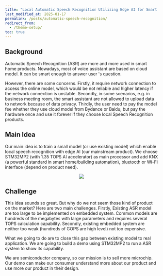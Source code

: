 ```yaml
---
title: "Local Automatic Speech Recognition Utilizing Edge AI for Smart Assistant"
last_modified_at: 2025-01-17
permalink: /posts/automatic-speech-recognition/
redirect_from:
  - /theme-setup/
toc: true
---
```




## Background

Automatic Speech Recognition (ASR) are more and more used in smart home products. Nowadays, most of voice assistant are based on cloud model. It can be smart enough to answer user 's question.

However, there are some concerns. Firstly, it require network connection to access the online model, which would be not reliable and higher latency if the network connection is unstable. Secondly, in some scenarios, e.g. in business meeting room, the smart assistant are not allowed to upload data to network because of data privacy. Thirdly, the user need to pay the model fee whether they use cloud model from Bydance or Baidu, but pay the hardware once and use it forever if they choose local Speech Recognition products.

## Main Idea

Our main idea is to train a small model (or use existing model) which enable local speech recognition with edge AI (our mainstream product). We choose STM32MP2 (with 1.35 TOPS AI accelerator) as main processor  and add KNX (a powerful standard in smart home/building automation), bluetooth or Wi-Fi  interface (depend on product need).





<p align="center">
  <img src="https://cdn.jsdelivr.net/gh/dwgan/PicGo/img/image-20250118014151918.png" style="zoom: 100%;" />
</p>


## Challenge

This idea sounds so great. But why do we not seem those kind of product on the market? Here are two main challenges. Firstly, Existing ASR model are too large to be implemented on embedded system. Common models are hundreds of the megabytes with large parameters and requires several TOPS calculation capability. Secondly, existing embedded system are neither too weak (hundreds of GOPS are high level) not too expensive.

What we going to do are to close this gap between existing model to real application. We are going to build a demo using STM32MP2 to run a ASR system to show its capability.

We are semiconductor company, so our mission is to sell more microchip. Our demo can make our consumer understand more about our product and use more our product in their design.  
